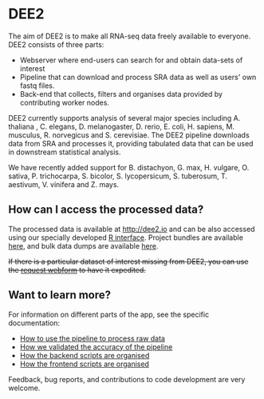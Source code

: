 # DEE2
The aim of DEE2 is to make all RNA-seq data freely available to everyone. DEE2 consists of three parts:
* Webserver where end-users can search for and obtain data-sets of interest 
* Pipeline that can download and process SRA data as well as users' own fastq files.
* Back-end that collects, filters and organises data provided by contributing worker nodes.

DEE2 currently supports analysis of several major species including A. thaliana , C. elegans, D. melanogaster, D. rerio, E. coli, H. sapiens, M. musculus, R. norvegicus and S. cerevisiae. The DEE2 pipeline downloads data from SRA and processes it, providing tabulated data that can be used in downstream statistical analysis.

We have recently added support for B. distachyon, G. max, H. vulgare, O. sativa, P. trichocarpa, S. bicolor, S. lycopersicum, S. tuberosum, T. aestivum, V. vinifera and Z. mays.

## How can I access the processed data?
The processed data is available at http://dee2.io and can be also accessed using our specially developed [R interface](https://bioconductor.org/packages/getDEE2/).
Project bundles are available [here](https://dee2.io/huge/), and bulk data dumps are available [here](https://dee2.io/mx/).

<s>If there is a particular dataset of interest missing from DEE2, you can use the [request webform](http://dee2.io/request.html) to have it expedited.</s>

## Want to learn more?
For information on different parts of the app, see the specific documentation:
* [How to use the pipeline to process raw data](../master/pipeline/README.md)
* [How we validated the accuracy of the pipeline](../master/validation/README.md)
* [How the backend scripts are organised](../master/backend/README.md)
* [How the frontend scripts are organised](../master/frontend/README.md)

Feedback, bug reports, and contributions to code development are very welcome. 
